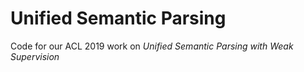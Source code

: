 # Unified Semantic Parsing
Code for our ACL 2019 work on *Unified Semantic Parsing with Weak Supervision*
